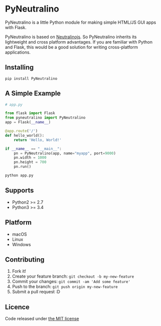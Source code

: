 # PyNeutralino

PyNeutralino is a little Python module for making simple HTML/JS GUI apps with Flask.

PyNeutralino is based on [Neutralinojs](https://github.com/neutralinojs/neutralinojs). So PyNeutralino inherits its lightweight and cross platform advantages. If you are familiar with Python and Flask, this would be a good solution for writing cross-platform applications.

## Installing

    pip install PyNeutralino

## A Simple Example

```python
# app.py

from flask import Flask
from pyneutralino import PyNeutralino
app = Flask(__name__)

@app.route('/')
def hello_world():
    return 'Hello, World!'

if __name__ == "__main__":
    pn = PyNeutralino(app, name="myapp", port=9000)
    pn.width = 1000
    pn.height = 700
    pn.run()
```

```bash
python app.py
```

## Supports

- Python2 >= 2.7
- Python3 >= 3.4

## Platform

- macOS
- Linux
- Windows

## Contributing

1. Fork it!
2. Create your feature branch: `git checkout -b my-new-feature`
3. Commit your changes: `git commit -am 'Add some feature'`
4. Push to the branch: `git push origin my-new-feature`
5. Submit a pull request :D

## Licence

Code released under [the MIT license](https://github.com/Satireven/PyNeutralino/blob/master/LICENSE)
